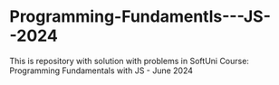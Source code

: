 # Programming-Fundamentls---JS--2024
This is repository with solution with problems in SoftUni Course: Programming Fundamentals with JS - June 2024
